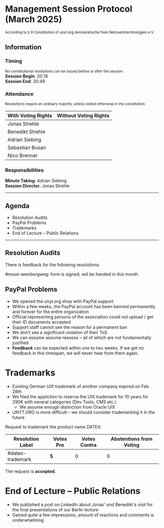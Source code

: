 # Management Session Protocol (March 2025)
<sup>According to § 9 Constitution of unyt.org demokratische freie Netzwerktechnologien e.V.</sup>
## Information

### Timing
<sup>No constitutional resolutions can be issued before or after the session.</sup>  
**Session Begin**: 20:16  
**Session End**: 20:49
### Attendance
<sup>Resolutions require an ordinary majority, unless stated otherwise in the constitution.</sup>

| With Voting Rights | Without Voting Rights |
| ------------------ | --------------------- |
| Jonas Strehle      |                       |
| Benedikt Strehle   |                       |
| Adrian Siebing     |                       |
| Sebastian Busan    |                       |
| Nico Brenner       |                       |
### Responsibilities
**Minute Taking**: Adrian Siebing  
**Session Director**: Jonas Strehle

---
## Agenda
- Resolution Audits
- PayPal Problems
- Trademarks
- End of Lecture – Public Relations

---

## Resolution Audits
There is feedback for the following resolutions:

#move-weinbergweg: form is signed, will be handed in this month.

## PayPal Problems
- We opened the unyt.org shop with PayPal support
- Within a few weeks, the PayPal account has been banned permanently and forever for the entire organization
- Official representing persons of the association could not upload / get their ID documents accepted
- Support staff cannot see the reason for a permanent ban
- We don't see a significant violation of their ToS
- We can assume assume reasons – all of which are not fundamentally justified
- **Feedback** can be expected within one to two weeks. If we get no feedback in this timespan, we will never hear from them again.

# Trademarks
- Existing German UIX trademark of another company expired on Feb 28th
- We filed the appliction to reserve the UIX trademark for 10 years for 290€ with several categories (Dev Tools, CMS etc.)
	- We assume enough distinction from Oracle UIX
- UNYT.ORG is more difficult – we should consider trademarking it in the future

Request to trademark the product name DATEX:

| Resolution Label | Votes Pro | Votes Contra | Abstentions from Voting |
| ---------------- | --------- | ------------ | ----------------------- |
| #datex-trademark | **5**     | 0            | 0                       |
The request is **accepted.**

# End of Lecture – Public Relations
- We published a post on LinkedIn about Jonas' und Benedikt's visit for the final presentations of our Berlin lecture
- Gained quite a few impressions, amount of reactions and comments is underwhelming

